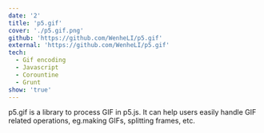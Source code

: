 ```yaml
---
date: '2'
title: 'p5.gif'
cover: './p5.gif.png'
github: 'https://github.com/WenheLI/p5.gif'
external: 'https://github.com/WenheLI/p5.gif'
tech:
  - Gif encoding
  - Javascript
  - Corountine
  - Grunt
show: 'true'
---
```


p5.gif is a library to process GIF in p5.js. It can help users easily handle GIF related operations, eg.making GIFs, splitting frames, etc.
